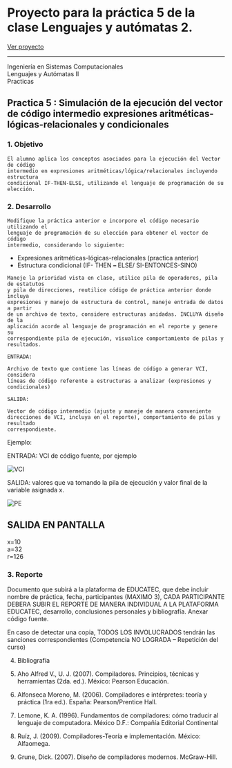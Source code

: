 # Proyecto para la práctica 5 de la clase Lenguajes y autómatas 2.

[Ver proyecto](https://rammsesgit.github.io/clase_automatas_2/src "Sitio web")

- - -   

Ingeniería en Sistemas Computacionales  
Lenguajes y Autómatas II  
Practicas

## Practica 5 : Simulación de la ejecución del vector de código intermedio expresiones aritméticas-lógicas-relacionales y condicionales

### 1. Objetivo

```
El alumno aplica los conceptos asociados para la ejecución del Vector de código
intermedio en expresiones aritméticas/lógica/relacionales incluyendo estructura
condicional IF-THEN-ELSE, utilizando el lenguaje de programación de su
elección.
```
### 2. Desarrollo

```
Modifique la práctica anterior e incorpore el código necesario utilizando el
lenguaje de programación de su elección para obtener el vector de código
intermedio, considerando lo siguiente:
```
- Expresiones aritméticas-lógicas-relacionales (practica anterior)
- Estructura condicional (IF- THEN **–** ELSE/ SI-ENTONCES-SINO)

```
Maneje la prioridad vista en clase, utilice pila de operadores, pila de estatutos
y pila de direcciones, reutilice código de práctica anterior donde incluya
expresiones y manejo de estructura de control, maneje entrada de datos a partir
de un archivo de texto, considere estructuras anidadas. INCLUYA diseño de la
aplicación acorde al lenguaje de programación en el reporte y genere su
correspondiente pila de ejecución, visualice comportamiento de pilas y
resultados.
```
```
ENTRADA:
```
```
Archivo de texto que contiene las líneas de código a generar VCI, considera
líneas de código referente a estructuras a analizar (expresiones y condicionales)
```
```
SALIDA:
```
```
Vector de código intermedio (ajuste y maneje de manera conveniente
direcciones de VCI, incluya en el reporte), comportamiento de pilas y resultado
correspondiente.
```

Ejemplo:

ENTRADA: VCI de código fuente, por ejemplo

![VCI](https://rammsesgit.github.io/clase_automatas_2/assets/vci.png)

SALIDA: valores que va tomando la pila de ejecución y valor final de la variable
asignada x.

![PE](https://rammsesgit.github.io/clase_automatas_2/assets/pe.png)

## SALIDA EN PANTALLA

x=10  
a=32  
r=126

### 3. Reporte

Documento que subirá a la plataforma de EDUCATEC, que debe incluir nombre
de práctica, fecha, participantes (MAXIMO 3), CADA PARTICIPANTE DEBERA
SUBIR EL REPORTE DE MANERA INDIVIDUAL A LA PLATAFORMA
EDUCATEC, desarrollo, conclusiones personales y bibliografía. Anexar código
fuente.

En caso de detectar una copia, TODOS LOS INVOLUCRADOS tendrán las
sanciones correspondientes (Competencia NO LOGRADA – Repetición del
curso)

4. Bibliografía
1. Aho Alfred V., U. J. (2007). Compiladores. Principios, técnicas y herramientas
(2da. ed.). México: Pearson Educación.


2. Alfonseca Moreno, M. (2006). Compiladores e intérpretes: teoría y práctica
(1ra ed.). España: Pearson/Prentice Hall.
3. Lemone, K. A. (1996). Fundamentos de compiladores: cómo traducir al
lenguaje de computadora. México D.F.: Compañía Editorial Continental
4. Ruíz, J. (2009). Compiladores-Teoría e implementación. México: Alfaomega.
5. Grune, Dick. (2007). Diseño de compiladores modernos. McGraw-Hill.